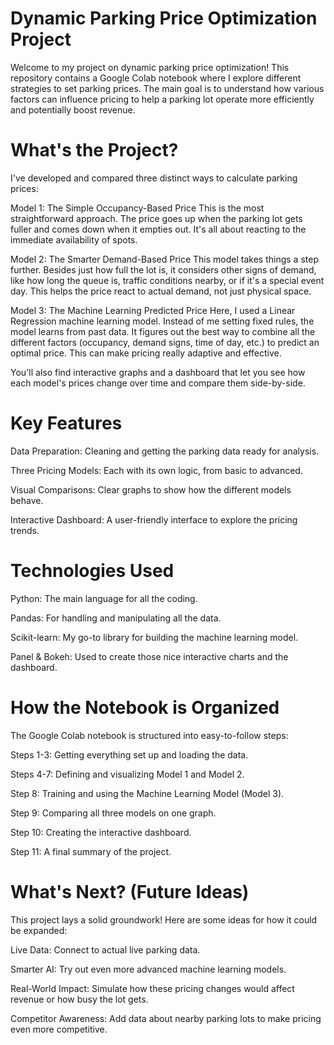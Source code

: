 # Dynamic Parking Price Optimization Project
Welcome to my project on dynamic parking price optimization! This repository contains a Google Colab notebook where I explore different strategies to set parking prices. The main goal is to understand how various factors can influence pricing to help a parking lot operate more efficiently and potentially boost revenue.

# What's the Project?
I've developed and compared three distinct ways to calculate parking prices:

Model 1: The Simple Occupancy-Based Price
This is the most straightforward approach. The price goes up when the parking lot gets fuller and comes down when it empties out. It's all about reacting to the immediate availability of spots.

Model 2: The Smarter Demand-Based Price
This model takes things a step further. Besides just how full the lot is, it considers other signs of demand, like how long the queue is, traffic conditions nearby, or if it's a special event day. This helps the price react to actual demand, not just physical space.

Model 3: The Machine Learning Predicted Price
Here, I used a Linear Regression machine learning model. Instead of me setting fixed rules, the model learns from past data. It figures out the best way to combine all the different factors (occupancy, demand signs, time of day, etc.) to predict an optimal price. This can make pricing really adaptive and effective.

You'll also find interactive graphs and a dashboard that let you see how each model's prices change over time and compare them side-by-side.

# Key Features
Data Preparation: Cleaning and getting the parking data ready for analysis.

Three Pricing Models: Each with its own logic, from basic to advanced.

Visual Comparisons: Clear graphs to show how the different models behave.

Interactive Dashboard: A user-friendly interface to explore the pricing trends.

# Technologies Used
Python: The main language for all the coding.

Pandas: For handling and manipulating all the data.

Scikit-learn: My go-to library for building the machine learning model.

Panel & Bokeh: Used to create those nice interactive charts and the dashboard.

# How the Notebook is Organized
The Google Colab notebook is structured into easy-to-follow steps:

Steps 1-3: Getting everything set up and loading the data.

Steps 4-7: Defining and visualizing Model 1 and Model 2.

Step 8: Training and using the Machine Learning Model (Model 3).

Step 9: Comparing all three models on one graph.

Step 10: Creating the interactive dashboard.

Step 11: A final summary of the project.

# What's Next? (Future Ideas)
This project lays a solid groundwork! Here are some ideas for how it could be expanded:

Live Data: Connect to actual live parking data.

Smarter AI: Try out even more advanced machine learning models.

Real-World Impact: Simulate how these pricing changes would affect revenue or how busy the lot gets.

Competitor Awareness: Add data about nearby parking lots to make pricing even more competitive.
